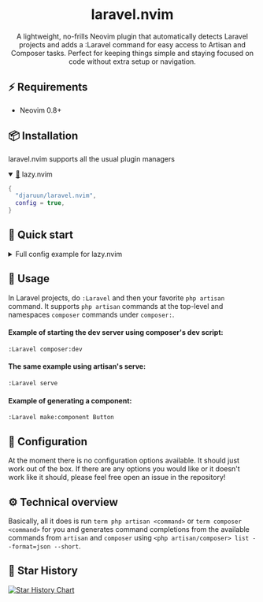 <div align="center">

# laravel.nvim

A lightweight, no-frills Neovim plugin that automatically detects Laravel projects and adds a :Laravel command for easy access to Artisan and Composer tasks. Perfect for keeping things simple and staying focused on code without extra setup or navigation.

</div>

## ⚡ Requirements

- Neovim 0.8+

## 📦 Installation

laravel.nvim supports all the usual plugin managers

<details open>
  <summary><a href="https://github.com/folke/lazy.nvim">🔗</a> lazy.nvim</summary>

```lua
{
  "djaruun/laravel.nvim",
  config = true,
}
```
</details>

## 🔌 Quick start

<details>
<summary>Full config example for lazy.nvim</summary>

```lua
{
  "djaruun/laravel.nvim",
  config = true,
}
```
</details>

## 🚀 Usage

In Laravel projects, do `:Laravel` and then your favorite `php artisan` command. It supports `php artisan` commands at the top-level and namespaces `composer` commands under `composer:`.

#### Example of starting the dev server using composer's dev script:

`:Laravel composer:dev`

#### The same example using artisan's serve:

`:Laravel serve`

#### Example of generating a component:

`:Laravel make:component Button`

## 🔧 Configuration

At the moment there is no configuration options available. It should just work out of the box.
If there are any options you would like or it doesn't work like it should, please feel free open an issue in the repository!

## ⚙️ Technical overview

Basically, all it does is run `term php artisan <command>` or `term composer <command>` for you and generates command completions from the available commands from `artisan` and `composer` using `<php artisan/composer> list --format=json --short`.

## 💫 Star History

[![Star History Chart](https://api.star-history.com/svg?repos=djaruun/laravel.nvim&type=Date&theme=dark)](https://star-history.com/#djaruun/laravel.nvim&Date)

